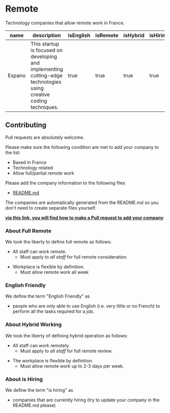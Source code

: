 # Remote

Technology companies that allow remote work in France.

| name   | description                                                                                                        | isEnglish | isRemote | isHybrid | isHiring |
| ------ | ------------------------------------------------------------------------------------------------------------------ | --------- | -------- | -------- | -------- |
| Espano | This startup is focused on developing and implementing cutting-edge technologies using creative coding techniques. | true      | true     | true     | true     |

## Contributing

Pull requests are absolutely welcome.

Please make sure the following condition are met to add your company to the list:

-   Based in France
-   Technology related
-   Allow full/partial remote work

Please add the company information to the following files

-   [README.md](https://github.com/ParmentierChristophe/remote-in-france/blob/main/README.md)

The companies are automatically generated from the README.md so you don't need to create separate files yourself.

[**via this link, you will find how to make a Pull request to add your company**]()

### About Full Remote

We took the liberty to define full remote as follows:

-   All staff can work remote.
    -   Must apply to _all staff_ for full remote consideration.

*   Workplace is flexible by definition.
    -   Must allow remote work all week

### English Friendly

We define the term "English Friendly" as

-   people who are only able to use English (i.e. very little or no French) to perform all the tasks required for a job.

### About Hybrid Working

We took the liberty of defining hybrid operation as follows:

-   All staff can work remotely.
    -   Must apply to _all staff_ for full remote review.

*   The workplace is flexible by definition.
    -   Must allow remote work up to 2-3 days per week.

### About is Hiring

We define the term "is hiring" as

-   companies that are currently hiring (try to update your company in the README.md please)
